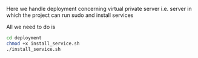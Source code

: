 Here we handle deployment concerning virtual private server i.e. server in which the project can run sudo and install services

All we need to do is

```bash
cd deployment
chmod +x install_service.sh
./install_service.sh
```
